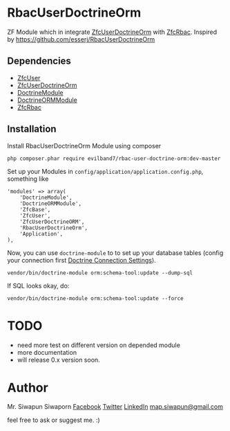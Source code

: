 # RbacUserDoctrineOrm
ZF Module which in integrate [ZfcUserDoctrineOrm](https://github.com/ZF-Commons/ZfcUserDoctrineORM) with [ZfcRbac](https://github.com/ZF-Commons/zfc-rbac).
Inspired by https://github.com/esserj/RbacUserDoctrineOrm

Dependencies
------------

- [ZfcUser](https://github.com/ZF-Commons/ZfcUser)
- [ZfcUserDoctrineOrm](https://github.com/ZF-Commons/ZfcUserDoctrineORM)
- [DoctrineModule](https://github.com/doctrine/DoctrineModule)
- [DoctrineORMModule](https://github.com/doctrine/DoctrineORMModule)
- [ZfcRbac](https://github.com/ZF-Commons/zfc-rbac)

Installation
------------

Install RbacUserDoctrineOrm Module using composer

    php composer.phar require evilband7/rbac-user-doctrine-orm:dev-master


Set up your Modules in `config/application/application.config.php`, something like

    'modules' => array(
        'DoctrineModule',
        'DoctrineORMModule',
        'ZfcBase',
        'ZfcUser',
        'ZfcUserDoctrineORM',
        'RbacUserDoctrineOrm',
        'Application',
    ),


Now, you can use `doctrine-module` to to set up your database tables (config your connection first [Doctrine Connection Settings](https://github.com/doctrine/DoctrineORMModule#connection-settings)).

    vendor/bin/doctrine-module orm:schema-tool:update --dump-sql

If SQL looks okay, do: 

    vendor/bin/doctrine-module orm:schema-tool:update --force


# TODO
- need more test on different version on depended module
- more documentation
- will release 0.x version soon.

# Author
Mr. Siwapun Siwaporn
[Facebook](https://www.facebook.com/maptwoza?ref=bookmarks)
[Twitter](https://twitter.com/siwapun)
[LinkedIn](https://www.linkedin.com/in/siwapun-siwaporn-3b060594)
map.siwapun@gmail.com

feel free to ask or suggest me. :)